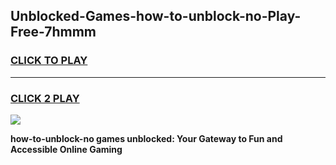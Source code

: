 
## Unblocked-Games-how-to-unblock-no-Play-Free-7hmmm
<h3>
<a href="https://premium76.site?title=how-to-unblock-no&ref=18A1">CLICK TO PLAY</a></h3>
<hr>

<h3>
<a href="https://premium76.site?title=how-to-unblock-no&ref=18A1">CLICK 2 PLAY</a>
  
</h3>

<a href="https://premium76.site?title=how-to-unblock-no&ref=18A1"><img src="https://clearcache.store/games.png"></a>


**how-to-unblock-no games unblocked: Your Gateway to Fun and Accessible Online Gaming**
